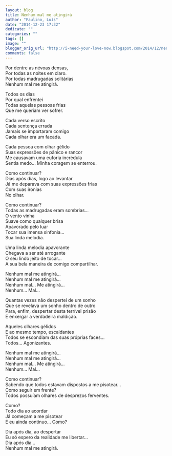 ```yaml
---
layout: blog
title: Nenhum mal me atingirá
author: "Paulino, Luís"
date: "2014-12-23 17:32"
dedicate: ""
categories: ""
tags: []
image: ""
blogger_orig_url: "http://i-need-your-love-now.blogspot.com/2014/12/nenhum-mal-me-atingira.html"
comments: false
---
```


Por dentre as névoas densas,\
Por todas as noites em claro.\
Por todas madrugadas solitárias\
Nenhum mal me atingirá.

Todos os dias\
Por qual enfrentei\
Todas aquelas pessoas frias\
Que me queriam ver sofrer.

Cada verso escrito\
Cada sentença errada\
Jamais se importaram comigo\
Cada olhar era um facada.

Cada pessoa com olhar gélido\
Suas expressões de pânico e rancor\
Me causavam uma euforia incrédula\
Sentia medo... Minha coragem se enterrou.

Como continuar?\
Dias após dias, logo ao levantar\
Já me deparava com suas expressões frias\
Com suas ironias\
No olhar.

Como continuar?\
Todas as madrugadas eram sombrias...\
O vento vinha\
Suave como qualquer brisa\
Apavorado pelo luar\
Tocar sua imensa sinfonia...\
Sua linda melodia.

Uma linda melodia apavorante\
Chegava a ser até arrogante\
O seu lindo jeito de tocar...\
A sua bela maneira de comigo compartilhar.

Nenhum mal me atingirá...\
Nenhum mal me atingirá...\
Nenhum mal... Me atingirá...\
Nenhum... Mal...

Quantas vezes não despertei de um sonho\
Que se revelava um sonho dentro de outro\
Para, enfim, despertar desta terrível prisão\
E enxergar a verdadeira maldição.

Aqueles olhares gélidos\
E ao mesmo tempo, escaldantes\
Todos se escondiam das suas próprias faces...\
Todos... Agonizantes.

Nenhum mal me atingirá...\
Nenhum mal me atingirá...\
Nenhum mal... Me atingirá...\
Nenhum... Mal...

Como continuar?\
Sabendo que todos estavam dispostos a me pisotear...\
Como seguir em frente?\
Todos possuíam olhares de desprezos ferventes.

Como?\
Todo dia ao acordar\
Já começam a me pisotear\
E eu ainda continuo... Como?

Dia após dia, ao despertar\
Eu só espero da realidade me libertar...\
Dia após dia...\
Nenhum mal me atingirá.
